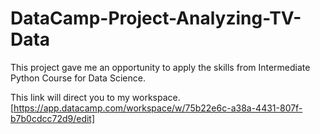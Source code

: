 # DataCamp-Project-Analyzing-TV-Data
This project gave me an opportunity to apply the skills from Intermediate Python Course for Data Science. 

This link will direct you to my workspace. [https://app.datacamp.com/workspace/w/75b22e6c-a38a-4431-807f-b7b0cdcc72d9/edit]
